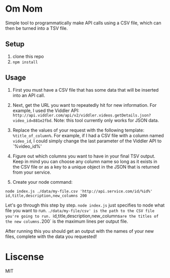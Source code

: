 # Om Nom
Simple tool to programmatically make API calls using a CSV file, which can then be turned into a TSV file. 

## Setup
1. clone this repo
2. `npm install`

## Usage
1. First you must have a CSV file that has some data that will be inserted into an API call. 

2. Next, get the URL you want to repeatedly hit for new information. For example, I used the Viddler API: `http://api.viddler.com/api/v2/viddler.videos.getDetails.json?video_id=881e2fbd`. Note: this tool currently only works for JSON data.

3. Replace the values of your request with the following template: `%title_of_column%`. For example, if I had a CSV file with a column named `video_id`, I could simply change the last parameter of the Viddler API to `%video_id%' 

4. Figure out which columns you want to have in your final TSV output. Keep in mind you can choose any column name so long as it exists in the CSV file or as a key to a unique object in the JSON that is returned from your service.

5. Create your node command:

```
node index.js ./data/my-file.csv 'http://api.service.com/id/%id%' id,title,description,new_columns 200
```

Let's go through this step by step.
`node index.js` just specifies to node what file you want to run.
`./data/my-file/csv' is the path to the CSV file you're going to run.
`id,title,description,new_columns` are the titles of the new columns.
`200` is the maximum lines per output file.

After running this you should get an output with the names of your new files, complete with the data you requested!

# Liscense
MIT